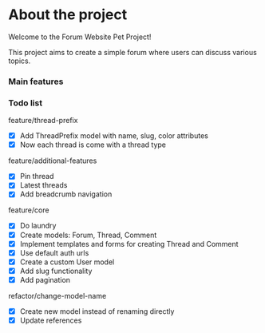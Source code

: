 # About the project 

Welcome to the Forum Website Pet Project!

This project aims to create a simple forum where users can discuss various topics.

### Main features


### Todo list

feature/thread-prefix

- [x] Add ThreadPrefix model with name, slug, color attributes 
- [x] Now each thread is come with a thread type

feature/additional-features

- [x] Pin thread
- [x] Latest threads
- [x] Add breadcrumb navigation

feature/core

- [x] Do laundry
- [x] Create models: Forum, Thread, Comment
- [x] Implement templates and forms for creating Thread and Comment
- [x] Use default auth urls
- [x] Create a custom User model
- [x] Add slug functionality
- [x] Add pagination

refactor/change-model-name

- [x] Create new model instead of renaming directly
- [x] Update references